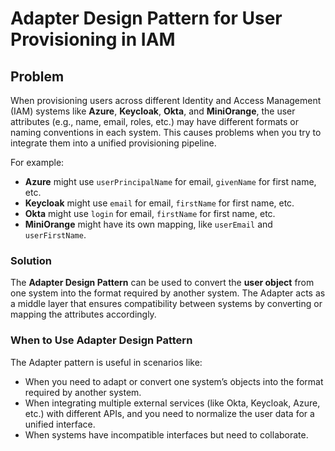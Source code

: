 # Adapter Design Pattern for User Provisioning in IAM

## Problem

When provisioning users across different Identity and Access Management (IAM) systems like **Azure**, **Keycloak**, **Okta**, and **MiniOrange**, the user attributes (e.g., name, email, roles, etc.) may have different formats or naming conventions in each system. This causes problems when you try to integrate them into a unified provisioning pipeline.

For example:
- **Azure** might use `userPrincipalName` for email, `givenName` for first name, etc.
- **Keycloak** might use `email` for email, `firstName` for first name, etc.
- **Okta** might use `login` for email, `firstName` for first name, etc.
- **MiniOrange** might have its own mapping, like `userEmail` and `userFirstName`.

### Solution

The **Adapter Design Pattern** can be used to convert the **user object** from one system into the format required by another system. The Adapter acts as a middle layer that ensures compatibility between systems by converting or mapping the attributes accordingly.

### When to Use Adapter Design Pattern

The Adapter pattern is useful in scenarios like:
- When you need to adapt or convert one system’s objects into the format required by another system.
- When integrating multiple external services (like Okta, Keycloak, Azure, etc.) with different APIs, and you need to normalize the user data for a unified interface.
- When systems have incompatible interfaces but need to collaborate.

